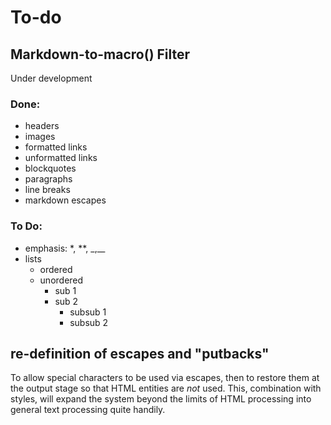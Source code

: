 # To-do

## Markdown-to-macro() Filter

Under development

### Done:

* headers
* images
* formatted links
* unformatted links
* blockquotes
* paragraphs
* line breaks
* markdown escapes

### To Do:

* emphasis: \*, \*\*, \_,\_\_
* lists
  * ordered
  * unordered
    * sub 1
    * sub 2
      * subsub 1
      * subsub 2

## re-definition of escapes and "putbacks"

To allow special characters to be used via escapes, then to restore them
at the output stage so that HTML entities are *not* used. This, combination with styles, will expand
the system beyond the limits of HTML processing into general text processing
quite handily.